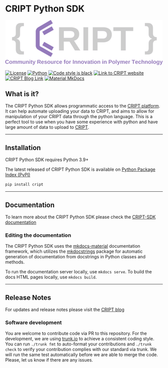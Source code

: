 # CRIPT Python SDK

![CRIPT Logo](/CRIPT_full_logo_colored_transparent.png)

[![License](https://img.shields.io/github/license/C-Accel-CRIPT/cript?style=flat-square)](https://github.com/C-Accel-CRIPT/cript/blob/master/LICENSE.txt)
[![Python](https://img.shields.io/badge/Language-Python%203.9+-blue?style=flat-square&logo=python)](https://www.python.org/)
[![Code style is black](https://img.shields.io/badge/Code%20Style-black-000000.svg?style=flat-square&logo=python)](https://github.com/psf/black)
[![Link to CRIPT website](https://img.shields.io/badge/platform-criptapp.org-blueviolet?style=flat-square)](https://criptapp.org/)
[![CRIPT Blog Link](https://img.shields.io/badge/Blog-blog.criptapp.org-blueviolet?style=flat-square)](https://blog.criptapp.org)
[![Material MkDocs](https://img.shields.io/badge/Docs-mkdocs--material-blueviolet?style=flat-square&logo=markdown)](https://squidfunk.github.io/mkdocs-material/)

## What is it?

The CRIPT Python SDK allows programmatic access to the [CRIPT platform](https://criptapp.org). It can help automate uploading your data to CRIPT, and aims to allow for manipulation of your CRIPT data through the python language. This is a perfect tool to use when you have some experience with python and have large amount of data to upload to [CRIPT](https://criptapp.org).

---

## Installation

CRIPT Python SDK requires Python 3.9+

The latest released of CRIPT Python SDK is available on [Python Package Index (PyPI)](https://pypi.org/project/cript/)

```bash
pip install cript
```

---

## Documentation

To learn more about the CRIPT Python SDK please check the [CRIPT-SDK documentation](https://c-accel-cript.github.io/cript/)

### Editing the documentation

The CRIPT Python SDK uses the [mkdocs-material](https://squidfunk.github.io/mkdocs-material/) documentation framework, which utilizes the [mkdocstrings](https://mkdocstrings.github.io/) package for automatic generation of documentation from docstrings in Python classes and methods.

To run the documentation server locally, use `mkdocs serve`. To build the docs HTML pages locally, use `mkdocs build`.

---

## Release Notes

For updates and release notes please visit the [CRIPT blog](https://blog.criptapp.org)

### Software development

You are welcome to contribute code via PR to this repository.
For the development, we are using [trunk.io](https://trunk.io) to achieve a consistent coding style.
You can run `./trunk fmt` to auto-format your contributions and `./trunk check` to verify your contribution complies with our standard via trunk.
We will run the same test automatically before we are able to merge the code.
Please, let us know if there are any issues.
